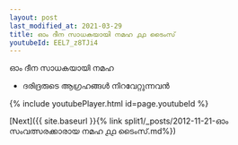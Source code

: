 ```yaml
---
layout: post
last_modified_at: 2021-03-29
title: ഓം ദീന സാധകയായി നമഹ ൧൧ ടൈംസ്
youtubeId: EEL7_z8TJi4
---
```

 
 
 ഓം ദീന സാധകയായി നമഹ 
 
 -  ദരിദ്രരുടെ ആഗ്രഹങ്ങൾ നിറവേറ്റുന്നവൻ 
 
  
 
  
 
 
 
 
 
 


{% include youtubePlayer.html id=page.youtubeId %}
 
[Next]({{ site.baseurl }}{% link  split1/_posts/2012-11-21-ഓം സംവത്സരക്കാരായ നമഹ ൧൧ ടൈംസ്.md%})
 
